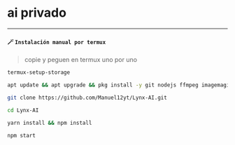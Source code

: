 # ai privado

---------

#### **🪄 `Instalación manual por termux`**
> copie y peguen en termux uno por uno 
```bash
termux-setup-storage
```

```bash
apt update && apt upgrade && pkg install -y git nodejs ffmpeg imagemagick yarn
```

```bash
git clone https://github.com/Manuel12yt/Lynx-AI.git
```

```bash
cd Lynx-AI
```

```bash
yarn install && npm install
```

```bash
npm start
```

